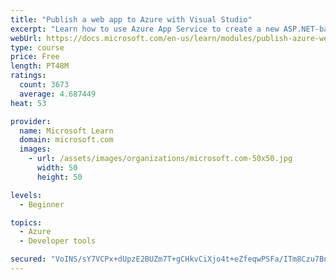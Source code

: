 ```yaml
---
title: "Publish a web app to Azure with Visual Studio"
excerpt: "Learn how to use Azure App Service to create a new ASP.NET-based web app, then publish and update directly from Visual Studio."
webUrl: https://docs.microsoft.com/en-us/learn/modules/publish-azure-web-app-with-visual-studio/
type: course
price: Free
length: PT48M
ratings:
  count: 3673
  average: 4.687449
heat: 53

provider:
  name: Microsoft Learn
  domain: microsoft.com
  images:
    - url: /assets/images/organizations/microsoft.com-50x50.jpg
      width: 50
      height: 50

levels:
  - Beginner

topics:
  - Azure
  - Developer tools

secured: "VoINS/sY7VCPx+dUpzE2BUZm7T+gCHkvCiXjo4t+eZfeqwPSFa/ITm8Czu7Bn/eXXV0BVxeB+MRwkAlC7vCWnPTbZE5aCVc8UlxCdW2QZZDMTZblkXC9cUn40LUDZG7A/8sik+x7HOeoyTDV3sGPxJO2neOnAiAZ5cfrR8eGLeLgUf8h13s2RGicHuIC2IA/mfpbQHRtrHN7hfKHUdzbWuir4fhS97wNGvYdGVL+hKMaMqche8XC02HK6jBJkox0uoP/PZWrLWhavgvP76EK3bZY3qHX5/Ylwy4qJEVVRs0Z5QENl7kOs8alPwq715ofYuufPOTl/Fp98CHOs8anPeleFmYSITfczuKjzqnau4HuUPfwYzt13r4uXkEG1cZosI/76OW9HKG5SKDoyVbD0Xt6cKA+oU4E/VoV5zjkiWE=;kVwmrWESTCTS0Egf/2NdLA=="
---
```


